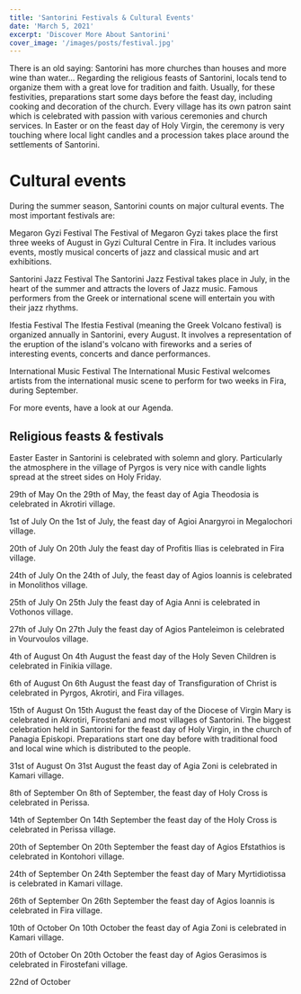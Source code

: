 ```yaml
---
title: 'Santorini Festivals & Cultural Events'
date: 'March 5, 2021'
excerpt: 'Discover More About Santorini'
cover_image: '/images/posts/festival.jpg'
---
```


There is an old saying: Santorini has more churches than houses and more wine than water...
Regarding the religious feasts of Santorini, locals tend to organize them with a great love for tradition and faith. Usually, for these festivities, preparations start some days before the feast day, including cooking and decoration of the church. Every village has its own patron saint which is celebrated with passion with various ceremonies and church services. In Easter or on the feast day of Holy Virgin, the ceremony is very touching where local light candles and a procession takes place around the settlements of Santorini.

# Cultural events

During the summer season, Santorini counts on major cultural events. The most important festivals are:

Megaron Gyzi Festival
The Festival of Megaron Gyzi takes place the first three weeks of August in Gyzi Cultural Centre in Fira. It includes various events, mostly musical concerts of jazz and classical music and art exhibitions.

Santorini Jazz Festival
The Santorini Jazz Festival takes place in July, in the heart of the summer and attracts the lovers of Jazz music. Famous performers from the Greek or international scene will entertain you with their jazz rhythms.

Ifestia Festival
The Ifestia Festival (meaning the Greek Volcano festival) is organized annually in Santorini, every August. It involves a representation of the eruption of the island's volcano with fireworks and a series of interesting events, concerts and dance performances.

International Music Festival
The International Music Festival welcomes artists from the international music scene to perform for two weeks in Fira, during September.

For more events, have a look at our Agenda.

## Religious feasts & festivals

Easter
Easter in Santorini is celebrated with solemn and glory. Particularly the atmosphere in the village of Pyrgos is very nice with candle lights spread at the street sides on Holy Friday.

29th of May
On the 29th of May, the feast day of Agia Theodosia is celebrated in Akrotiri village.

1st of July
On the 1st of July, the feast day of Agioi Anargyroi in Megalochori village.

20th of July
On 20th July the feast day of Profitis Ilias is celebrated in Fira village.

24th of July
On the 24th of July, the feast day of Agios Ioannis is celebrated in Monolithos village.

25th of July
On 25th July the feast day of Agia Anni is celebrated in Vothonos village.

27th of July
On 27th July the feast day of Agios Panteleimon is celebrated in Vourvoulos village.

4th of August
On 4th August the feast day of the Holy Seven Children is celebrated in Finikia village.

6th of August
On 6th August the feast day of Transfiguration of Christ is celebrated in Pyrgos, Akrotiri, and Fira villages.

15th of August
On 15th August the feast day of the Diocese of Virgin Mary is celebrated in Akrotiri, Firostefani and most villages of Santorini. The biggest celebration held in Santorini for the feast day of Holy Virgin, in the church of Panagia Episkopi. Preparations start one day before with traditional food and local wine which is distributed to the people.

31st of August
On 31st August the feast day of Agia Zoni is celebrated in Kamari village.

8th of September
On 8th of September, the feast day of Holy Cross is celebrated in Perissa.

14th of September
On 14th September the feast day of the Holy Cross is celebrated in Perissa village.

20th of September
On 20th September the feast day of Agios Efstathios is celebrated in Kontohori village.

24th of September
On 24th September the feast day of Mary Myrtidiotissa is celebrated in Kamari village.

26th of September
On 26th September the feast day of Agios Ioannis is celebrated in Fira village.

10th of October
On 10th October the feast day of Agia Zoni is celebrated in Kamari village.

20th of October
On 20th October the feast day of Agios Gerasimos is celebrated in Firostefani village.

22nd of October